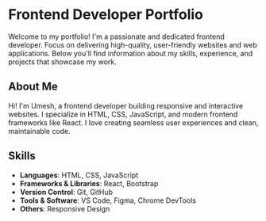 # Frontend Developer Portfolio

Welcome to my portfolio! I'm a passionate and dedicated frontend developer. Focus on delivering high-quality, user-friendly websites and web applications. Below you'll find information about my skills, experience, and projects that showcase my work.

## About Me

Hi! I'm Umesh, a frontend developer building responsive and interactive websites. I specialize in HTML, CSS, JavaScript, and modern frontend frameworks like React. I love creating seamless user experiences and clean, maintainable code.

## Skills

- **Languages**: HTML, CSS, JavaScript
- **Frameworks & Libraries**: React, Bootstrap
- **Version Control**: Git, GitHub
- **Tools & Software**: VS Code, Figma, Chrome DevTools
- **Others**: Responsive Design

